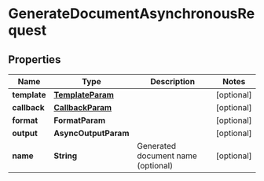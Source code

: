 

# GenerateDocumentAsynchronousRequest


## Properties

| Name | Type | Description | Notes |
|------------ | ------------- | ------------- | -------------|
|**template** | [**TemplateParam**](TemplateParam.md) |  |  [optional] |
|**callback** | [**CallbackParam**](CallbackParam.md) |  |  [optional] |
|**format** | **FormatParam** |  |  [optional] |
|**output** | **AsyncOutputParam** |  |  [optional] |
|**name** | **String** | Generated document name (optional) |  [optional] |



